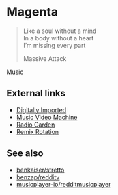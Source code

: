 Magenta
=======

> Like a soul without a mind\
> In a body without a heart\
> I’m missing every part
>
> Massive Attack

Music

External links
--------------

- [Digitally Imported]
- [Music Video Machine]
- [Radio Garden]
- [Remix Rotation]

See also
--------

- [benkaiser/stretto]
- [benzap/redditv]
- [musicplayer-io/redditmusicplayer][redditmusicplayer]

[benkaiser/stretto]:https://github.com/benkaiser/stretto
[benzap/redditv]:https://github.com/benzap/redditv
[digitally imported]:https://di.fm
[music video machine]:http://musicvideomachine.com
[radio garden]:http://radio.garden
[redditmusicplayer]:https://github.com/musicplayer-io/redditmusicplayer
[remix rotation]:http://remixrotation.com
